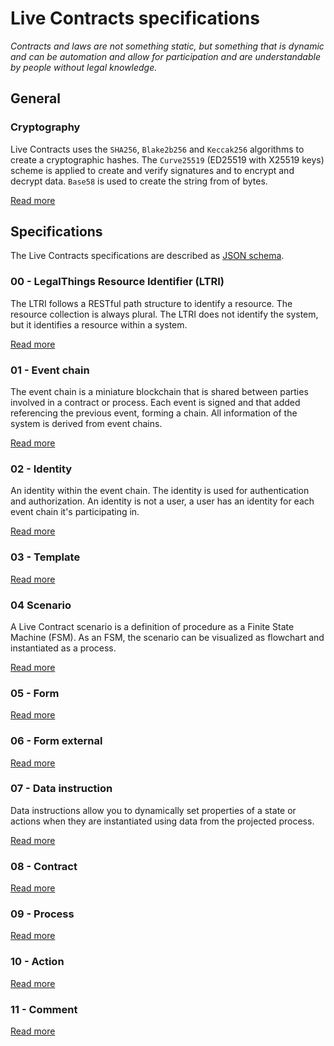 # Live Contracts specifications

_Contracts and laws are not something static, but something that is dynamic and can be automation and allow for
participation and are understandable by people without legal knowledge._

## General

### Cryptography

Live Contracts uses the `SHA256`, `Blake2b256` and `Keccak256` algorithms to create a cryptographic hashes. The
`Curve25519` (ED25519 with X25519 keys) scheme is applied to create and verify signatures and to encrypt and decrypt
data. `Base58` is used to create the string from of bytes.

[Read more](http://specs.livecontracts.io/cryptography.html)

## Specifications

The Live Contracts specifications are described as [JSON schema](http://json-schema.org/).

### 00 - LegalThings Resource Identifier (LTRI)

The LTRI follows a RESTful path structure to identify a resource. The resource collection is always plural. The LTRI
does not identify the system, but it identifies a resource within a system.

[Read more](http://specs.livecontracts.io/00-ltri/)

### 01 - Event chain

The event chain is a miniature blockchain that is shared between parties involved in a contract or process. Each event
is signed and that added referencing the previous event, forming a chain. All information of the system is derived from
event chains.

[Read more](http://specs.livecontracts.io/01-event-chain/)

### 02 - Identity

An identity within the event chain. The identity is used for authentication and authorization. An identity is not a
user, a user has an identity for each event chain it's participating in.

[Read more](http://specs.livecontracts.io/02-identity/)

### 03 - Template

[Read more](http://specs.livecontracts.io/03-template/)

### 04 Scenario

A Live Contract scenario is a definition of procedure as a Finite State Machine (FSM). As an FSM, the scenario can be
visualized as flowchart and instantiated as a process.

[Read more](http://specs.livecontracts.io/04-scenario/)

### 05 - Form

[Read more](http://specs.livecontracts.io/05-form/)

### 06 - Form external

[Read more](http://specs.livecontracts.io/06-form-external/)

### 07 - Data instruction

Data instructions allow you to dynamically set properties of a state or actions when they are instantiated using
data from the projected process.

[Read more](http://specs.livecontracts.io/07-data-instruction/)

### 08 - Contract

[Read more](http://specs.livecontracts.io/08-contract/)

### 09 - Process

[Read more](http://specs.livecontracts.io/09-process/)

### 10 - Action

[Read more](http://specs.livecontracts.io/10-action/)

### 11 - Comment

[Read more](http://specs.livecontracts.io/11-comment/)
